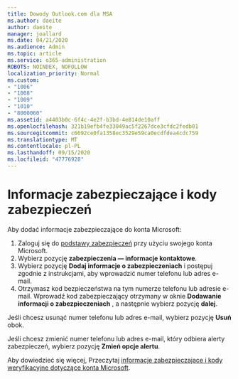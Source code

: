 ```yaml
---
title: Dowody Outlook.com dla MSA
ms.author: daeite
author: daeite
manager: joallard
ms.date: 04/21/2020
ms.audience: Admin
ms.topic: article
ms.service: o365-administration
ROBOTS: NOINDEX, NOFOLLOW
localization_priority: Normal
ms.custom:
- "1006"
- "1008"
- "1009"
- "1010"
- "8000060"
ms.assetid: a4403b0c-6f4c-4e2f-b3bd-4e814de10aff
ms.openlocfilehash: 321b19efb4fe33049ac5f2267dce3cfdc2fedb01
ms.sourcegitcommit: c6692ce0fa1358ec3529e59ca0ecdfdea4cdc759
ms.translationtype: MT
ms.contentlocale: pl-PL
ms.lasthandoff: 09/15/2020
ms.locfileid: "47776928"
---
```

# <a name="security-info-and-security-codes"></a>Informacje zabezpieczające i kody zabezpieczeń

Aby dodać informacje zabezpieczające do konta Microsoft:

1. Zaloguj się do [podstawy zabezpieczeń](https://account.microsoft.com/security) przy użyciu swojego konta Microsoft.
1. Wybierz pozycję **zabezpieczenia — informacje kontaktowe**.
1. Wybierz pozycję **Dodaj informacje o zabezpieczeniach** i postępuj zgodnie z instrukcjami, aby wprowadzić numer telefonu lub adres e-mail.
1. Otrzymasz kod bezpieczeństwa na tym numerze telefonu lub adresie e-mail. Wprowadź kod zabezpieczający otrzymany w oknie **Dodawanie informacji o zabezpieczeniach** , a następnie wybierz pozycję **dalej**.

Jeśli chcesz usunąć numer telefonu lub adres e-mail, wybierz pozycję **Usuń** obok.

Jeśli chcesz zmienić numer telefonu lub adres e-mail, który odbiera alerty zabezpieczeń, wybierz pozycję **Zmień opcje alertu**.

Aby dowiedzieć się więcej, Przeczytaj [informacje zabezpieczające i kody weryfikacyjne dotyczące konta Microsoft](https://support.microsoft.com/help/12428/).